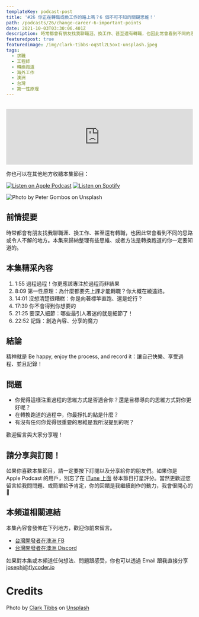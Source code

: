```yaml
---
templateKey: podcast-post
title: '#26 你正在轉職或換工作的路上嗎？6 個不可不知的關鍵思維！'
path: /podcasts/26/change-career-6-important-points
date: 2021-10-03T03:30:06.401Z
description: 時常都會有朋友找我聊職涯、換工作、甚至還有轉職，也因此常會看到不同的思路或令人不解的地方。本集來歸納整理有些思維、或者方法是轉換跑道的你一定要知道的。
featuredpost: true
featuredimage: /img/clark-tibbs-oqStl2L5oxI-unsplash.jpeg
tags:
  - 求職
  - 工程師
  - 轉換跑道
  - 海外工作
  - 澳洲
  - 台灣
  - 第一性原理
---
```

<br/>
<iframe src="https://www.listennotes.com/podcasts/flycoder-飛行開發者/26-你正在轉職或換工作的路上嗎6-個不可不知的關鍵思維-3RLYG1U5EQA/embed/" height="150px" width="100%" style="width: 1px; min-width: 100%;" frameborder="0" scrolling="no"></iframe>

你也可以在其他地方收聽本集節目：

[![Listen on Apple Podcast](/img/apple_badge.svg)](https://podcasts.apple.com/us/podcast/flycoder-%E9%A3%9B%E8%A1%8C%E9%96%8B%E7%99%BC%E8%80%85/id1479619488) [![Listen on Spotify](/img/spotify-badge-165x40.svg)](https://open.spotify.com/episode/5OQrErm0juoizsMwSmuM0p)

![Photo by Peter Gombos on Unsplash](/img/clark-tibbs-oqStl2L5oxI-unsplash.jpeg "封面照 - 澳洲護照")

## 前情提要

時常都會有朋友找我聊職涯、換工作、甚至還有轉職，也因此常會看到不同的思路或令人不解的地方。本集來歸納整理有些思維、或者方法是轉換跑道的你一定要知道的。

## 本集精采內容

1. 1:55 過程過程！你更應該專注於過程而非結果
2. 8:09 第一性原理：為什麼都要先上課才能轉職？你大概在繞遠路。
3. 14:01 沒想清楚很糟糕：你是向著標竿直跑、還是蛇行？
4. 17:39 你不會得到你想要的
5. 21:25 要深入細節：哪些最引人著迷的就是細節了！
6. 22:52 記錄：創造內容、分享的魔力

## 結論

精神就是 Be happy, enjoy the process, and record it：讓自己快樂、享受過程、並且記錄！

## 問題

* 你覺得這樣注重過程的思維方式是否適合你？還是目標導向的思維方式對你更好呢？
* 在轉換跑道的過程中，你最掙扎的點是什麼？
* 有沒有任何你覺得很重要的思維是我所沒提到的呢？

歡迎留言與大家分享喔！

## 請分享與訂閱！

如果你喜歡本集節目，請一定要按下訂閱以及分享給你的朋友們。如果你是 Apple Podcast 的用戶，別忘了在 [iTune 上面](https://podcasts.apple.com/au/podcast/flycoder-%E9%A3%9B%E8%A1%8C%E9%96%8B%E7%99%BC%E8%80%85/id1479619488) 替本節目打星評分。當然更歡迎您留言給我問問題、或簡單給予肯定，你的回饋是我繼續創作的動力，我會很開心的 🙏

## 本頻道相關連結

本集內容會發佈在下列地方，歡迎你前來留言。

* [台灣開發者在澳洲 FB](https://www.facebook.com/groups/1093925090649556)
* [台灣開發者在澳洲 Discord](https://discord.gg/23KQEcE)

如果對本集或本頻道任何想法、問題跟感受，你也可以透過 Email 跟我直接分享 [josephj@flycoder.io](josephj@flycoder.io)

# Credits

Photo by [Clark Tibbs](https://unsplash.com/@clarktibbs?utm_source=unsplash&utm_medium=referral&utm_content=creditCopyText) on [Unsplash](https://unsplash.com/)
